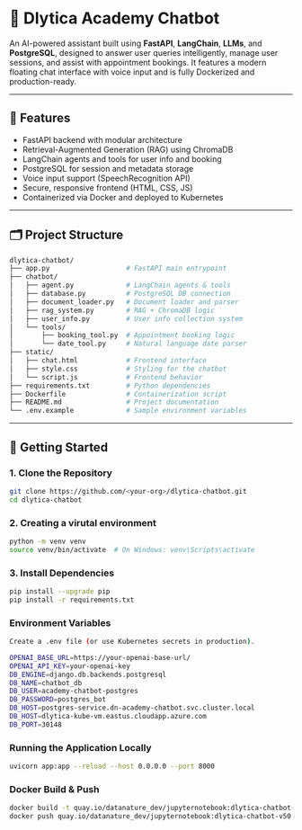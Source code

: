# 🤖 Dlytica Academy Chatbot

An AI-powered assistant built using **FastAPI**, **LangChain**, **LLMs**, and **PostgreSQL**, designed to answer user queries intelligently, manage user sessions, and assist with appointment bookings. It features a modern floating chat interface with voice input and is fully Dockerized and production-ready.

---

## 🧰 Features

-  FastAPI backend with modular architecture
-  Retrieval-Augmented Generation (RAG) using ChromaDB
-  LangChain agents and tools for user info and booking
-  PostgreSQL for session and metadata storage
-  Voice input support (SpeechRecognition API)
-  Secure, responsive frontend (HTML, CSS, JS)
-  Containerized via Docker and deployed to Kubernetes

---

## 🗂️ Project Structure

```bash
dlytica-chatbot/
├── app.py                   # FastAPI main entrypoint
├── chatbot/
│   ├── agent.py             # LangChain agents & tools
│   ├── database.py          # PostgreSQL DB connection
│   ├── document_loader.py   # Document loader and parser
│   ├── rag_system.py        # RAG + ChromaDB logic
│   ├── user_info.py         # User info collection system
│   └── tools/
│       ├── booking_tool.py  # Appointment booking logic
│       └── date_tool.py     # Natural language date parser
├── static/
│   ├── chat.html            # Frontend interface
│   ├── style.css            # Styling for the chatbot
│   └── script.js            # Frontend behavior
├── requirements.txt         # Python dependencies
├── Dockerfile               # Containerization script
├── README.md                # Project documentation
└── .env.example             # Sample environment variables
```

---

## 🚀 Getting Started

### 1. Clone the Repository

```bash
git clone https://github.com/<your-org>/dlytica-chatbot.git
cd dlytica-chatbot
```

### 2. Creating a virutal environment

```bash
python -m venv venv
source venv/bin/activate  # On Windows: venv\Scripts\activate

```
### 3. Install Dependencies

```bash
pip install --upgrade pip
pip install -r requirements.txt
```

###  Environment Variables

```bash
Create a .env file (or use Kubernetes secrets in production). 

OPENAI_BASE_URL=https://your-openai-base-url/
OPENAI_API_KEY=your-openai-key
DB_ENGINE=django.db.backends.postgresql
DB_NAME=chatbot_db
DB_USER=academy-chatbot-postgres
DB_PASSWORD=postgres_bot
DB_HOST=postgres-service.dn-academy-chatbot.svc.cluster.local 
DB_HOST=dlytica-kube-vm.eastus.cloudapp.azure.com
DB_PORT=30148
```

### Running the Application Locally

```bash
uvicorn app:app --reload --host 0.0.0.0 --port 8000
```

###  Docker Build & Push

```bash
docker build -t quay.io/datanature_dev/jupyternotebook:dlytica-chatbot-v50 .
docker push quay.io/datanature_dev/jupyternotebook:dlytica-chatbot-v50
```

